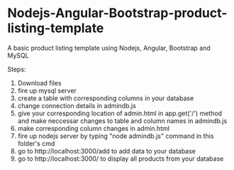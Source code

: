 # Nodejs-Angular-Bootstrap-product-listing-template
A basic product listing template using Nodejs, Angular, Bootstrap and MySQL

Steps:
1) Download files
2) fire up mysql server
3) create a table with corresponding columns in your database
4) change connection details in admindb.js
5) give your corresponding location of admin.html in app.get('/') method and make neccessar changes to table and column names in admindb.js
6) make corresponding column changes in admin.html
7) fire up nodejs server by typing "node admindb.js" command in this folder's cmd
8) go to http://localhost:3000/add to add data to your database
9) go to http://localhost:3000/ to display all products from your database

